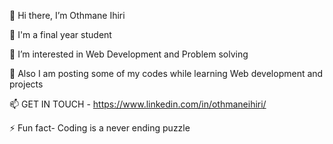 👋 Hi there, I’m Othmane Ihiri

🔭 I'm a final year student

👀 I’m interested in Web Development and Problem solving

🏣 Also I am posting some of my codes while learning Web development and projects

📫 GET IN TOUCH - https://www.linkedin.com/in/othmaneihiri/

⚡ Fun fact- Coding is a never ending puzzle
